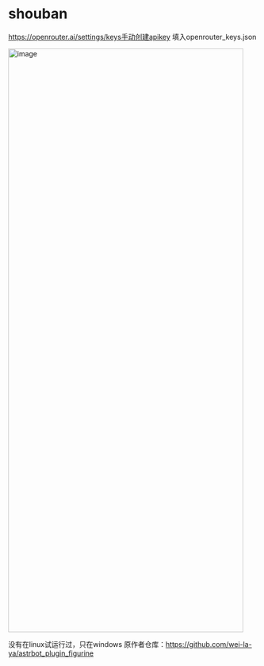 # shouban

https://openrouter.ai/settings/keys手动创建apikey
填入openrouter_keys.json

<img width="474" height="1175" alt="image" src="https://github.com/user-attachments/assets/a3e12098-fb1e-4ee3-87d1-a94007c4c4d3" />

没有在linux试运行过，只在windows
原作者仓库：https://github.com/wei-la-ya/astrbot_plugin_figurine
